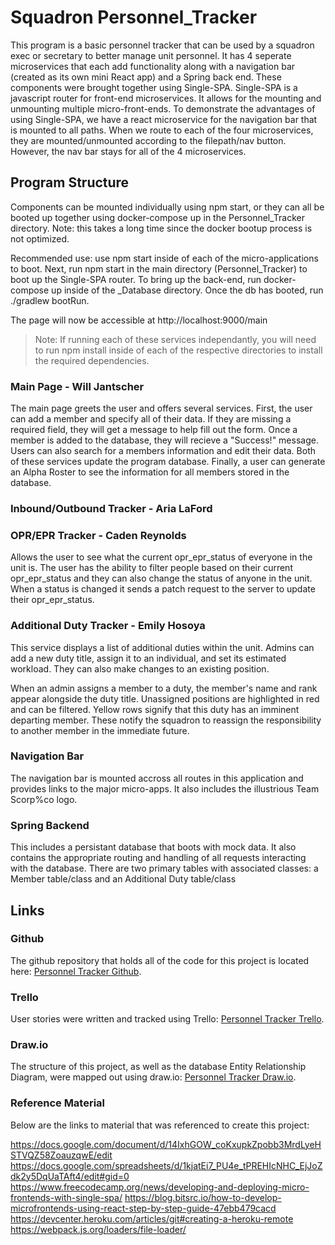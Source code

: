 # Squadron Personnel_Tracker

This program is a basic personnel tracker that can be used by a squadron exec or secretary to better manage unit personnel. It has 4 seperate microservices that each add functionality along with a navigation bar (created as its own mini React app) and a Spring back end. These components were brought together using Single-SPA. Single-SPA is a javascript router for front-end microservices. It allows for the mounting and unmounting multiple micro-front-ends. To demonstrate the advantages of using Single-SPA, we have a react microservice for the navigation bar that is mounted to all paths. When we route to each of the four microservices, they are mounted/unmounted according to the filepath/nav button. However, the nav bar stays for all of the 4 microservices.

## Program Structure

Components can be mounted individually using npm start, or they can all be booted up together using docker-compose up in the Personnel_Tracker directory. Note: this takes a long time since the docker bootup process is not optimized.

Recommended use: use npm start inside of each of the micro-applications to boot. Next, run npm start in the main directory (Personnel_Tracker) to boot up the Single-SPA router. To bring up the back-end, run docker-compose up inside of the \_Database directory. Once the db has booted, run ./gradlew bootRun.

The page will now be accessible at http://localhost:9000/main

> Note: If running each of these services independantly, you will need to run npm install inside of each of the respective directories to install the required dependencies.

### Main Page - Will Jantscher

The main page greets the user and offers several services. First, the user can add a member and specify all of their data. If they are missing a required field, they will get a message to help fill out the form. Once a member is added to the database, they will recieve a "Success!" message. Users can also search for a members information and edit their data. Both of these services update the program database. Finally, a user can generate an Alpha Roster to see the information for all members stored in the database.

### Inbound/Outbound Tracker - Aria LaFord

### OPR/EPR Tracker - Caden Reynolds

Allows the user to see what the current opr_epr_status of everyone in the unit is. The user has the ability to filter people based on their current opr_epr_status and they can also change the status of anyone in the unit. When a status is changed it sends a patch request to the server to update their opr_epr_status. 

### Additional Duty Tracker - Emily Hosoya

This service displays a list of additional duties within the unit. Admins can add a new duty title, assign it to an individual, and set its estimated workload. They can also make changes to an existing position.

When an admin assigns a member to a duty, the member's name and rank appear alongside the duty title. Unassigned positions are highlighted in red and can be filtered. Yellow rows signify that this duty has an imminent departing member. These notify the squadron to reassign the responsibility to another member in the immediate future.

### Navigation Bar

The navigation bar is mounted accross all routes in this application and provides links to the major micro-apps. It also includes the illustrious Team Scorp%co logo.

### Spring Backend

This includes a persistant database that boots with mock data. It also contains the appropriate routing and handling of all requests interacting with the database. There are two primary tables with associated classes: a Member table/class and an Additional Duty table/class

###

## Links

### Github

The github repository that holds all of the code for this project is located here: [Personnel Tracker Github](https://github.com/willjantscher/Personnel_Tracker).

### Trello

User stories were written and tracked using Trello: [Personnel Tracker Trello](https://trello.com/b/jq9sAJrF/kanban-template).

### Draw.io

The structure of this project, as well as the database Entity Relationship Diagram, were mapped out using draw.io: [Personnel Tracker Draw.io](https://app.diagrams.net/#G1SoA0oDOcl7YvjJj9s4STxNKjDo51wB9l).

### Reference Material

Below are the links to material that was referenced to create this project:

https://docs.google.com/document/d/14IxhGOW_coKxupkZpobb3MrdLyeHSTVQZ58ZoauzqwE/edit
https://docs.google.com/spreadsheets/d/1kjatEi7_PU4e_tPREHIcNHC_EjJoZdk2y5DqUaTAft4/edit#gid=0
https://www.freecodecamp.org/news/developing-and-deploying-micro-frontends-with-single-spa/
https://blog.bitsrc.io/how-to-develop-microfrontends-using-react-step-by-step-guide-47ebb479cacd
https://devcenter.heroku.com/articles/git#creating-a-heroku-remote
https://webpack.js.org/loaders/file-loader/
